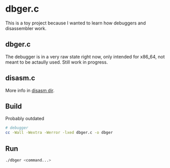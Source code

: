 # dbger.c
This is a toy project because I wanted to learn how debuggers and disassembler work.

## dbger.c
The debugger is in a very raw state right now, only intended for x86_64, not meant to be actaully used. Still work in progress.

## disasm.c
More info in [disasm dir](./disasm/).

## Build
Probably outdated

```sh
# debugger
cc -Wall -Wextra -Werror -lxed dbger.c -o dbger
```

## Run
```sh
./dbger <command...>
```
